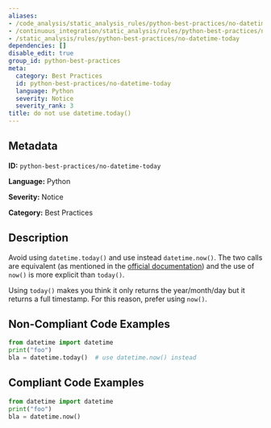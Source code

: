 ```yaml
---
aliases:
- /code_analysis/static_analysis_rules/python-best-practices/no-datetime-today
- /continuous_integration/static_analysis/rules/python-best-practices/no-datetime-today
- /static_analysis/rules/python-best-practices/no-datetime-today
dependencies: []
disable_edit: true
group_id: python-best-practices
meta:
  category: Best Practices
  id: python-best-practices/no-datetime-today
  language: Python
  severity: Notice
  severity_rank: 3
title: do not use datetime.today()
---
```

<!--  SOURCED FROM https://github.com/DataDog/datadog-static-analyzer-rule-docs -->


## Metadata
**ID:** `python-best-practices/no-datetime-today`

**Language:** Python

**Severity:** Notice

**Category:** Best Practices

## Description
Avoid using `datetime.today()` and use instead `datetime.now()`. The two calls are equivalent (as mentioned in the [official documentation](https://docs.python.org/3/library/datetime.html#datetime.date.today)) and the use of `now()` is more explicit than `today()`.

Using `today()` makes you think it only returns the year/month/day but it returns a full timestamp. For this reason, prefer using `now()`.

## Non-Compliant Code Examples
```python
from datetime import datetime
print("foo")
bla = datetime.today()  # use datetime.now() instead
```

## Compliant Code Examples
```python
from datetime import datetime
print("foo")
bla = datetime.now()
```
